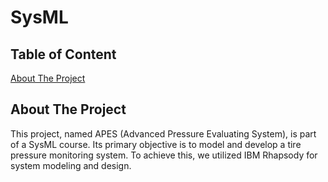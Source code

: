 # SysML
## Table of Content
[About The Project](#about-the-project)
<!-- ABOUT THE PROJECT -->
## About The Project
This project, named APES (Advanced Pressure Evaluating System), is part of a SysML course. Its primary objective is to model and develop a tire pressure monitoring system. To achieve this, we utilized IBM Rhapsody for system modeling and design.
